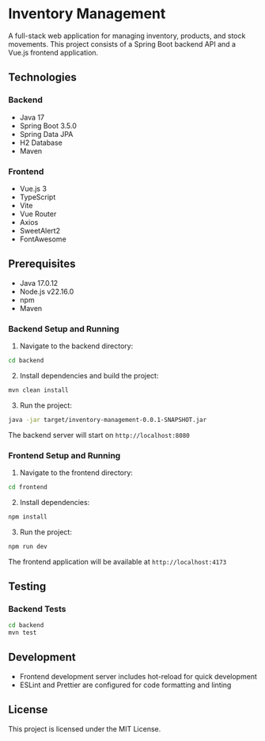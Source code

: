 # Inventory Management

A full-stack web application for managing inventory, products, and stock movements. This project consists of a Spring Boot backend API and a Vue.js frontend application.

## Technologies

### Backend
- Java 17
- Spring Boot 3.5.0
- Spring Data JPA
- H2 Database
- Maven

### Frontend
- Vue.js 3
- TypeScript
- Vite
- Vue Router
- Axios
- SweetAlert2
- FontAwesome

## Prerequisites

- Java 17.0.12
- Node.js v22.16.0
- npm
- Maven

### Backend Setup and Running

1. Navigate to the backend directory:
```bash
cd backend
```

2. Install dependencies and build the project:
```bash
mvn clean install
```

3. Run the project:
```bash
java -jar target/inventory-management-0.0.1-SNAPSHOT.jar
```

The backend server will start on `http://localhost:8080`

### Frontend Setup and Running

1. Navigate to the frontend directory:
```bash
cd frontend
```

2. Install dependencies:
```bash
npm install
```

3. Run the project:
```bash
npm run dev
```

The frontend application will be available at `http://localhost:4173`

## Testing

### Backend Tests
```bash
cd backend
mvn test
```

## Development

- Frontend development server includes hot-reload for quick development
- ESLint and Prettier are configured for code formatting and linting

## License

This project is licensed under the MIT License.